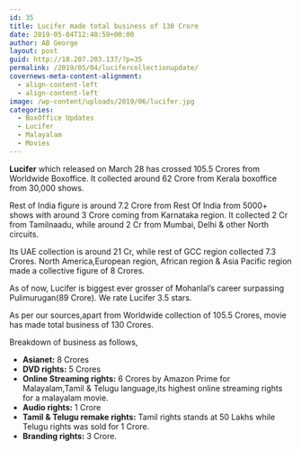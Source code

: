 ```yaml
---
id: 35
title: Lucifer made total business of 130 Crore
date: 2019-05-04T12:40:59+00:00
author: AB George
layout: post
guid: http://18.207.203.137/?p=35
permalink: /2019/05/04/lucifercollectionupdate/
covernews-meta-content-alignment:
  - align-content-left
  - align-content-left
image: /wp-content/uploads/2019/06/lucifer.jpg
categories:
  - BoxOffice Updates
  - Lucifer
  - Malayalam
  - Movies
---
```

**Lucifer**&nbsp;which released on March 28 has crossed 105.5 Crores from Worldwide Boxoffice. It collected around 62 Crore from Kerala boxoffice from 30,000 shows.

Rest of India figure is around 7.2 Crore from Rest Of India from 5000+ shows with around 3 Crore coming from Karnataka region. It collected 2 Cr from Tamilnaadu, while around 2 Cr from Mumbai, Delhi & other North circuits.

Its UAE collection is around 21 Cr, while rest of GCC region collected 7.3 Crores. North America,European region, African region & Asia Pacific region made a collective figure of 8 Crores.

As of now, Lucifer is biggest ever grosser of Mohanlal’s career surpassing Pulimurugan(89 Crore). We rate Lucifer 3.5 stars.

As per our sources,apart from Worldwide collection of 105.5 Crores, movie has made total business of 130 Crores.

Breakdown of business as follows,

  * **Asianet:** 8 Crores 
  * **DVD rights:** 5 Crores 
  * **Online Streaming rights:** 6 Crores by Amazon Prime for Malayalam,Tamil & Telugu language,its highest online streaming rights for a malayalam movie. 
  * **Audio rights:** 1 Crore 
  * **Tamil & Telugu remake rights:** Tamil rights stands at 50 Lakhs while Telugu rights was sold for 1 Crore. 
  * **Branding rights:** 3 Crore. 